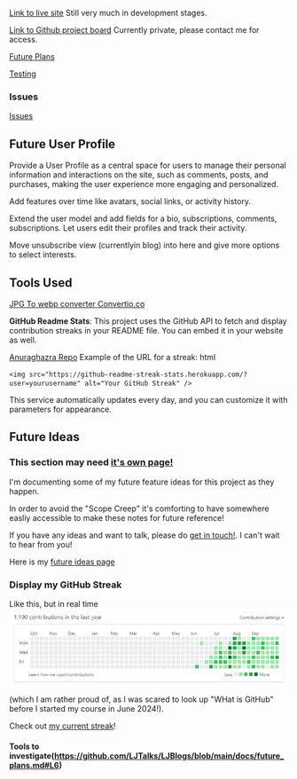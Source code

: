 [Link to live site](https://ljblogs-fcdcaa00fdda.herokuapp.com/) Still very much in development stages.

[Link to Github project board](https://github.com/users/LJTalks/projects/10) Currently private, please contact me for access.

[Future Plans](docs/future_plans.md)

[Testing](docs/testing.md)

### Issues

[Issues](docs/issues.md)

## Future User Profile

Provide a User Profile as a central space for users to manage their personal information and interactions on the site, such as comments, posts, and purchases, making the user experience more engaging and personalized.

Add features over time like avatars, social links, or activity history.

Extend the user model and add fields for a bio, subscriptions, comments, subscriptions. Let users edit their profiles and track their activity.

Move unsubscribe view (currentlyin blog) into here and give more options to select interests.

## Tools Used

[JPG To webp converter Convertio.co](https://convertio.co/)

**GitHub Readme Stats**: This project uses the GitHub API to fetch and display contribution streaks in your README file. You can embed it in your website as well.

[Anuraghazra Repo](https://github.com/anuraghazra/github-readme-stats)
Example of the URL for a streak:
html

```
<img src="https://github-readme-streak-stats.herokuapp.com/?user=yourusername" alt="Your GitHub Streak" />
```

This service automatically updates every day, and you can customize it with parameters for appearance.

## Future Ideas

### This section may need [it's own page!](docs/future_plans.md)

I'm documenting some of my future feature ideas for this project as they happen.

In order to avoid the "Scope Creep" it's comforting to have somewhere easliy accessible to make these notes for future reference!

If you have any ideas and want to talk, please do [get in touch!](https://ljblogs-fcdcaa00fdda.herokuapp.com/about/). I can't wait to hear from you!

Here is my [future ideas page](docs/future_plans.md)

### Display my GitHub Streak

Like this, but in real time
![GitHub Streak for LJTalks](<static/images/githubstreak2024-10-12 012534.png>)

(which I am rather proud of, as I was scared to look up "WHat is GitHub" before I started my course in June 2024!).

Check out [my current streak](https://github.com/LJTalks)!

#### Tools to investigate(https://github.com/LJTalks/LJBlogs/blob/main/docs/future_plans.md#L6)
